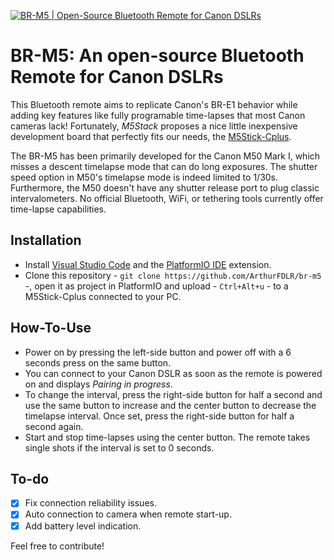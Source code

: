 [![BR-M5 | Open-Source Bluetooth Remote for Canon DSLRs](./.github/cover.png)](https://youtu.be/Gh5uEc2dNJM "BR-M5 | Open-Source Bluetooth Remote for Canon DSLRs")

# BR-M5: An open-source Bluetooth Remote for Canon DSLRs

This Bluetooth remote aims to replicate Canon's BR-E1 behavior while adding key features like fully programable time-lapses that most Canon cameras lack! Fortunately, *M5Stack* proposes a nice little inexpensive development board that perfectly fits our needs, the [M5Stick-Cplus](https://m5stack.com/products/m5stickc-plus-esp32-pico-mini-iot-development-kit?variant=35275856609444).

The BR-M5 has been primarily developed for the Canon M50 Mark I, which misses a descent timelapse mode that can do long exposures. The shutter speed option in M50's timelapse mode is indeed limited to 1/30s. Furthermore, the M50 doesn't have any shutter release port to plug classic intervalometers. No official Bluetooth, WiFi, or tethering tools currently offer time-lapse capabilities.

## Installation

* Install [Visual Studio Code](https://code.visualstudio.com/download) and the [PlatformIO IDE](https://marketplace.visualstudio.com/items?itemName=platformio.platformio-ide) extension.
* Clone this repository - ```git clone https://github.com/ArthurFDLR/br-m5``` -, open it as project in PlatformIO and upload - ```Ctrl+Alt+u``` - to a M5Stick-Cplus connected to your PC.

## How-To-Use

* Power on by pressing the left-side button and power off with a 6 seconds press on the same button.
* You can connect to your Canon DSLR as soon as the remote is powered on and displays *Pairing in progress*.
* To change the interval, press the right-side button for half a second and use the same button to increase and the center button to decrease the timelapse interval. Once set, press the right-side button for half a second again.
* Start and stop time-lapses using the center button. The remote takes single shots if the interval is set to 0 seconds.

## To-do

- [x] Fix connection reliability issues.
- [x] Auto connection to camera when remote start-up.
- [x] Add battery level indication.

Feel free to contribute!
